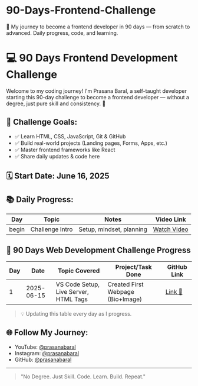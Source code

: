 # 90-Days-Frontend-Challenge
🚀 My journey to become a frontend developer in 90 days — from scratch to advanced. Daily progress, code, and learning.

# 💻 90 Days Frontend Development Challenge

Welcome to my coding journey! I'm Prasana Baral, a self-taught developer starting this 90-day challenge to become a frontend developer — without a degree, just pure skill and consistency. 🚀

## 🎯 Challenge Goals:
- ✅ Learn HTML, CSS, JavaScript, Git & GitHub
- ✅ Build real-world projects (Landing pages, Forms, Apps, etc.)
- ✅ Master frontend frameworks like React
- ✅ Share daily updates & code here

## 🗓️ Start Date: June 16, 2025

## 📚 Daily Progress:
| Day | Topic | Notes | Video Link |
|-----|-------|-------|------------|
| begin  | Challenge Intro | Setup, mindset, planning | [Watch Video](https://www.youtube.com/@prasanabaral) 
## 🚀 90 Days Web Development Challenge Progress

| Day | Date       | Topic Covered                             | Project/Task Done                  | GitHub Link            |
|-----|------------|--------------------------------------------|------------------------------------|------------------------|
| 1   | 2025-06-15 | VS Code Setup, Live Server, HTML Tags     | Created First Webpage (Bio+Image) | [Link 🔗](https://github.com/prasanabaral/your-repo-link) |

> 💡 Updating this table every day as I progress.

## 🌐 Follow My Journey:
- YouTube: [@prasanabaral](https://www.youtube.com/@prasanabaral)
- Instagram: [@prasanabaral](https://www.instagram.com/prasanabaral)
- GitHub: [@prasanabaral](https://github.com/prasanabaral)

---

> "No Degree. Just Skill. Code. Learn. Build. Repeat."

